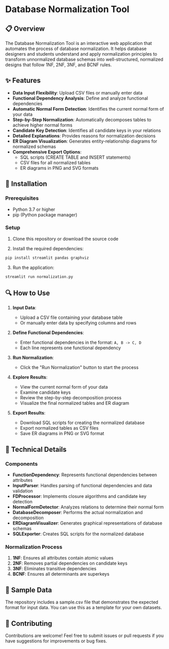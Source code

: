 # Database Normalization Tool

## 📋 Overview
The Database Normalization Tool is an interactive web application that automates the process of database normalization. It helps database designers and students understand and apply normalization principles to transform unnormalized database schemas into well-structured, normalized designs that follow 1NF, 2NF, 3NF, and BCNF rules.

## ✨ Features

- **Data Input Flexibility**: Upload CSV files or manually enter data
- **Functional Dependency Analysis**: Define and analyze functional dependencies
- **Automatic Normal Form Detection**: Identifies the current normal form of your data
- **Step-by-Step Normalization**: Automatically decomposes tables to achieve higher normal forms
- **Candidate Key Detection**: Identifies all candidate keys in your relations
- **Detailed Explanations**: Provides reasons for normalization decisions
- **ER Diagram Visualization**: Generates entity-relationship diagrams for normalized schemas
- **Comprehensive Export Options**:
  - SQL scripts (CREATE TABLE and INSERT statements)
  - CSV files for all normalized tables
  - ER diagrams in PNG and SVG formats

## 🚀 Installation

### Prerequisites
- Python 3.7 or higher
- pip (Python package manager)

### Setup

1. Clone this repository or download the source code

2. Install the required dependencies:

```bash
pip install streamlit pandas graphviz
```

3. Run the application:

```bash
streamlit run normalization.py
```

## 🔍 How to Use

1. **Input Data**:
   - Upload a CSV file containing your database table
   - Or manually enter data by specifying columns and rows

2. **Define Functional Dependencies**:
   - Enter functional dependencies in the format: `A, B -> C, D`
   - Each line represents one functional dependency

3. **Run Normalization**:
   - Click the "Run Normalization" button to start the process

4. **Explore Results**:
   - View the current normal form of your data
   - Examine candidate keys
   - Review the step-by-step decomposition process
   - Visualize the final normalized tables and ER diagram

5. **Export Results**:
   - Download SQL scripts for creating the normalized database
   - Export normalized tables as CSV files
   - Save ER diagrams in PNG or SVG format

## 🧩 Technical Details

### Components

- **FunctionDependency**: Represents functional dependencies between attributes
- **InputParser**: Handles parsing of functional dependencies and data validation
- **FDProcessor**: Implements closure algorithms and candidate key detection
- **NormalFormDetector**: Analyzes relations to determine their normal form
- **DatabaseDecomposer**: Performs the actual normalization and decomposition
- **ERDiagramVisualizer**: Generates graphical representations of database schemas
- **SQLExporter**: Creates SQL scripts for the normalized database

### Normalization Process

1. **1NF**: Ensures all attributes contain atomic values
2. **2NF**: Removes partial dependencies on candidate keys
3. **3NF**: Eliminates transitive dependencies
4. **BCNF**: Ensures all determinants are superkeys

## 📝 Sample Data

The repository includes a sample.csv file that demonstrates the expected format for input data. You can use this as a template for your own datasets.

## 🤝 Contributing

Contributions are welcome! Feel free to submit issues or pull requests if you have suggestions for improvements or bug fixes.
